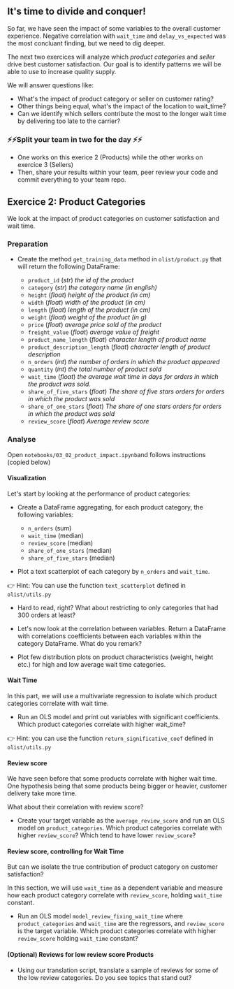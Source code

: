 ## It's time to divide and conquer!

So far, we have seen the impact of some variables to the overall customer experience. Negative correlation with `wait_time` and `delay_vs_expected` was the most concluant finding, but we need to dig deeper.

The next two exercices will analyze which *product categories* and *seller* drive best customer satisfaction. Our goal is to identify patterns we will be able to use to increase quality supply.

We will answer questions like:

- What's the impact of product category or seller on customer rating?
- Other things being equal, what's the impact of the location to wait_time?
- Can we identify which sellers contribute the most to the longer wait time by delivering too late to the carrier?

### ⚡️⚡️Split your team in two for the day ⚡️⚡️
- One works on this exerice 2 (Products) while the other works on exercice 3 (Sellers)
- Then, share your results within your team, peer review your code and commit everything to your team repo.

## Exercice 2: Product Categories

We look at the impact of product categories on customer satisfaction and wait time.

### Preparation

- Create the method `get_training_data` method in `olist/product.py` that will return the following DataFrame:

  - `product_id` (_str_) _the id of the product_
  - `category` (_str_) _the category name (in english)_
  - `height` (_float_) _height of the product (in cm)_
  - `width` (_float_) _width of the product (in cm)_
  - `length` (_float_) _length of the product (in cm)_
  - `weight` (_float_) _weight of the product (in g)_
  - `price` (_float_) _average price sold of the product_
  - `freight_value` (_float_) _average value of freight_
  - `product_name_length` (_float_) _character length of product name_
  - `product_description_length` (_float_) _character length of product description_
  - `n_orders` (_int_) _the number of orders in which the product appeared_
  - `quantity` (_int_) _the total number of product sold_
  - `wait_time` (_float_) _the average wait time in days for orders in which the product was sold._
  - `share_of_five_stars` (_float_) _The share of five stars orders for orders in which the product was sold_
  - `share_of_one_stars` (_float_) _The share of one stars orders for orders in which the product was sold_
  - `review_score` (_float_) _Average review score_

### Analyse

Open `notebooks/03_02_product_impact.ipynb`and follows instructions (copied below)


#### Visualization

Let's start by looking at the performance of product categories:

- Create a DataFrame aggregating, for each product category, the following variables:

  - `n_orders` (sum)
  - `wait_time` (median)
  - `review_score` (median)
  - `share_of_one_stars` (median)
  - `share_of_five_stars` (median)

 - Plot a text scatterplot of each category by `n_orders` and `wait_time`.

👉 Hint: You can use the function `text_scatterplot` defined in `olist/utils.py`

- Hard to read, right? What about restricting to only categories that had 300 orders at least?

- Let's now look at the correlation between variables. Return a DataFrame with correlations coefficients between each variables within the category DataFrame. What do you remark?

- Plot few distribution plots on product characteristics (weight, height etc.) for high and low average wait time categories.

#### Wait Time

In this part, we will use a multivariate regression to isolate which product categories correlate with wait time.

- Run an OLS model and print out variables with significant coefficients. Which product categories correlate with higher wait_time?

👉 Hint: you can use the function `return_significative_coef` defined in `olist/utils.py`

#### Review score

We have seen before that some products correlate with higher wait time. One hypothesis being that some products being bigger or heavier, customer delivery take more time.

What about their correlation with review score?

- Create your target variable as the `average_review_score` and run an OLS model on `product_categories`. Which product categories correlate with higher `review_score`? Which tend to have lower `review_score`?

#### Review score, controlling for Wait Time

But can we isolate the true contribution of product category on customer satisfaction?

In this section, we will use `wait_time` as a dependent variable and measure how each product category correlate with `review_score`, holding `wait_time` constant.

- Run an OLS model `model_review_fixing_wait_time` where `product_categories` and `wait_time` are the regressors, and `review_score` is the target variable. Which product categories correlate with higher `review_score` holding `wait_time` constant?

#### (Optional) Reviews for low review score Products

- Using our translation script, translate a sample of reviews for some of the low review categories. Do you see topics that stand out?
